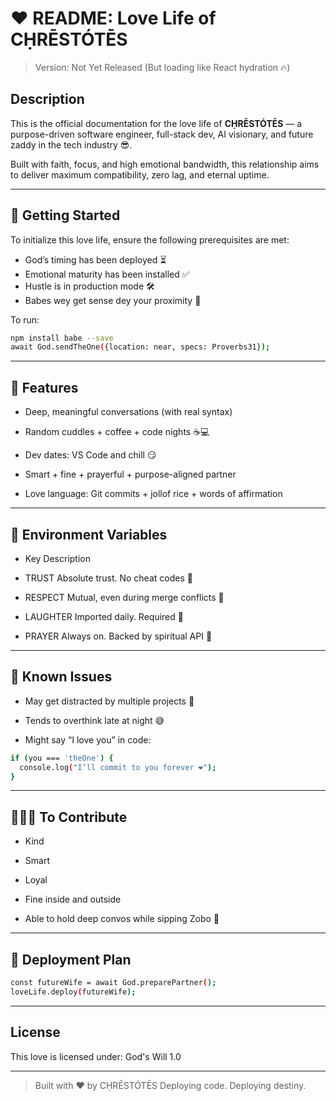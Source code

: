 # ❤️ README: Love Life of CḤRĒSTÓTĒS

> Version: Not Yet Released (But loading like React hydration 🔥)

## Description

This is the official documentation for the love life of **CḤRĒSTÓTĒS** — a purpose-driven software engineer, full-stack dev, AI visionary, and future zaddy in the tech industry 😎.

Built with faith, focus, and high emotional bandwidth, this relationship aims to deliver maximum compatibility, zero lag, and eternal uptime.

---

## 🚀 Getting Started

To initialize this love life, ensure the following prerequisites are met:

- God’s timing has been deployed ⏳
- Emotional maturity has been installed ✅
- Hustle is in production mode 🛠️
- Babes wey get sense dey your proximity 🤭

To run:

```bash
npm install babe --save
await God.sendTheOne({location: near, specs: Proverbs31});

```

---
## 💖 Features

  - Deep, meaningful conversations (with real syntax)

  - Random cuddles + coffee + code nights ☕💻

  - Dev dates: VS Code and chill 😏

  - Smart + fine + prayerful + purpose-aligned partner

  - Love language: Git commits + jollof rice + words of affirmation

---

## 🔐 Environment Variables

  - Key	                Description

  - TRUST	              Absolute trust. No cheat codes 🚫
  - RESPECT	            Mutual, even during merge conflicts 🤝
  - LAUGHTER	          Imported daily. Required 💯
  - PRAYER	            Always on. Backed by spiritual API 🙏

---

## 🧠 Known Issues

  -   May get distracted by multiple projects 🤹

  - Tends to overthink late at night 😅

  - Might say “I love you” in code:

```bash
if (you === 'theOne') {
  console.log("I’ll commit to you forever ❤️");
}
```

---

## 👩🏾‍💻 To Contribute

  - Kind

  - Smart

  - Loyal

  - Fine inside and outside

  - Able to hold deep convos while sipping Zobo 🧃

---

## 🛐 Deployment Plan

```bash
const futureWife = await God.preparePartner();
loveLife.deploy(futureWife);
```
---

## License
This love is licensed under: God's Will 1.0

---

> Built with ❤ by CḤRĒSTÓTĒS
> Deploying code. Deploying destiny.